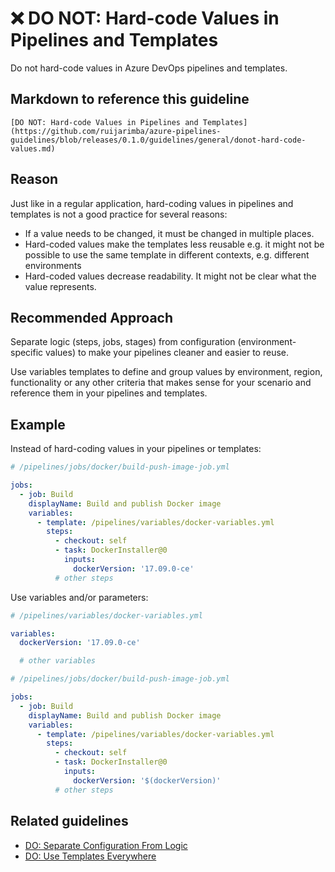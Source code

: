 # ❌ DO NOT: Hard-code Values in Pipelines and Templates

Do not hard-code values in Azure DevOps pipelines and templates.

## Markdown to reference this guideline

```plaintext
[DO NOT: Hard-code Values in Pipelines and Templates](https://github.com/ruijarimba/azure-pipelines-guidelines/blob/releases/0.1.0/guidelines/general/donot-hard-code-values.md)
```

## Reason

Just like in a regular application, hard-coding values in pipelines and templates
is not a good practice for several reasons:

- If a value needs to be changed, it must be changed in multiple places.
- Hard-coded values make the templates less reusable e.g. it might not be
possible to use the same template in different contexts, e.g. different
environments
- Hard-coded values decrease readability. It might not be clear what the value represents.

## Recommended Approach

Separate logic (steps, jobs, stages) from configuration (environment-specific
values) to make your pipelines cleaner and easier to reuse.

Use variables templates to define and group values by environment, region,
functionality or any other criteria that makes sense for your scenario and
reference them in your pipelines and templates.

## Example

Instead of hard-coding values in your pipelines or templates:

```yaml
# /pipelines/jobs/docker/build-push-image-job.yml

jobs:
  - job: Build
    displayName: Build and publish Docker image
    variables:
      - template: /pipelines/variables/docker-variables.yml
        steps:
          - checkout: self
          - task: DockerInstaller@0
            inputs:
              dockerVersion: '17.09.0-ce'
          # other steps
```

Use variables and/or parameters:

```yaml
# /pipelines/variables/docker-variables.yml

variables:
  dockerVersion: '17.09.0-ce'

  # other variables
```

```yaml
# /pipelines/jobs/docker/build-push-image-job.yml

jobs:
  - job: Build
    displayName: Build and publish Docker image
    variables:
      - template: /pipelines/variables/docker-variables.yml
        steps:
          - checkout: self
          - task: DockerInstaller@0
            inputs:
              dockerVersion: '$(dockerVersion)'
          # other steps
```

## Related guidelines

- [DO: Separate Configuration From Logic](/guidelines/variables/do-separate-configuration.md)
- [DO: Use Templates Everywhere](/guidelines/general/do-templates-everywhere.md)
